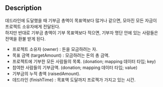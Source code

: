 ## Description

데드라인에 도달했을 때 기부금 총액이 목표액보다 많거나 같으면,
모아진 모든 자금이 프로젝트 소유자에게 전달된다.
<br>
하지만 반대로 기부금 총액이 기부 목표액보다 적으면,
기부자 명단 안에 있는 사람들은 전액을 환불 받게 된다.

- 프로젝트 소유자 (owner) : 돈을 모금하려는 자.
- 목표 금액 (targetAmount) : 모금하려는 돈의 총 금액.
- 프로젝트에 기부한 모든 사람들의 목록. (donation; mapping 데이터 타입; key)
- 참여한 사람들의 기부금액. (donation; mapping 데이터 타입; value)
- 기부금의 누적 총액 (raisedAmount).
- 데드라인 (finishTime) : 목표액 도달까지 프로젝가 가지고 있는 시간.
